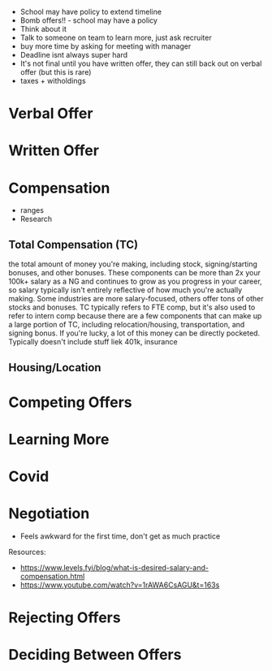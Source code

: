 
- School may have policy to extend timeline
- Bomb offers!! - school may have a policy
- Think about it
- Talk to someone on team to learn more, just ask recruiter
- buy more time by asking for meeting with manager
- Deadline isnt always super hard
- It's not final until you have written offer, they can still back out on verbal offer (but this is rare)
- taxes + witholdings

# Verbal Offer

# Written Offer

# Compensation

- ranges
- Research

## Total Compensation (TC)
the total amount of money you're making, including stock, signing/starting bonuses, and other bonuses. These components can be more than 2x your 100k+ salary as a NG and continues to grow as you progress in your career, so salary typically isn't entirely reflective of how much you're actually making. Some industries are more salary-focused, others offer tons of other stocks and bonuses. TC typically refers to FTE comp, but it's also used to refer to intern comp because there are a few components that can make up a large portion of TC, including relocation/housing, transportation, and signing bonus. If you're lucky, a lot of this money can be directly pocketed. Typically doesn't include stuff liek 401k, insurance

## Housing/Location

# Competing Offers

# Learning More

# Covid

# Negotiation

- Feels awkward for the first time, don't get as much practice

Resources: 
- https://www.levels.fyi/blog/what-is-desired-salary-and-compensation.html
- https://www.youtube.com/watch?v=1rAWA6CsAGU&t=163s

# Rejecting Offers

# Deciding Between Offers
